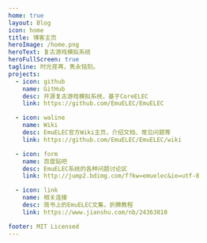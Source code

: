 ```yaml
---
home: true
layout: Blog
icon: home
title: 博客主页
heroImage: /home.png
heroText: 复古游戏模拟系统
heroFullScreen: true
tagline: 时光荏苒，隽永铭刻。
projects:
  - icon: github
    name: GitHub
    desc: 开源复古游戏模拟系统，基于CoreELEC
    link: https://github.com/EmuELEC/EmuELEC

  - icon: waline
    name: Wiki
    desc: EmuELEC官方Wiki主页，介绍文档、常见问题等
    link: https://github.com/EmuELEC/EmuELEC/wiki

  - icon: form
    name: 百度贴吧
    desc: EmuELEC系统的各种问题讨论区
    link: http://jump2.bdimg.com/f?kw=emuelec&ie=utf-8

  - icon: link
    name: 相关连接
    desc: 简书上的EmuELEC文集，折腾教程
    link: https://www.jianshu.com/nb/24363810

footer: MIT Licensed
---
```

